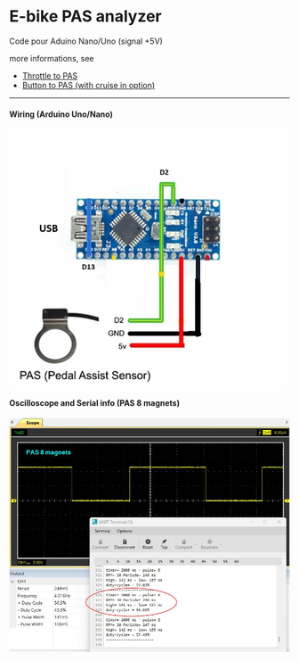 # E-bike PAS analyzer

Code pour Aduino Nano/Uno (signal +5V)

more informations, see  
- [Throttle to PAS](https://github.com/Chris741233/throttle-to-PAS)   
- [Button to PAS (with cruise in option)](https://github.com/Chris741233/button-to-PAS)  
---

#### Wiring (Arduino Uno/Nano)

<p align="left">
  <img src="./PAS_analyzer/img/diagram.jpg" width="500" title="Arduino pinouts">
</p>

#### Oscilloscope and Serial info (PAS 8 magnets)

<p align="left">
  <img src="./PAS_analyzer/img/oscillo_serial.jpg" width="800" title="Arduino pinouts">
</p>

 
